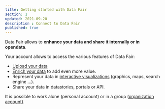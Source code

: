 ```yaml
---
title: Getting started with Data Fair
section: 1
updated: 2021-09-20
description : Connect to Data Fair
published: true
---
```


Data&nbsp;Fair allows to **enhance your data and share it internally or in opendata.**  

Your account allows to access the various features of Data&nbsp;Fair:

* [Upload your data](./user-guide-backoffice/datasets)
* [Enrich your data](./user-guide-backoffice/enrichment) to add even more value.
* Represent your data in [interactive visualizations](./user-guide-backoffice/reuses) (graphics, maps, search engine ...).
* Share your data in datastories, portals or API.

<p>
</p>

It is possible to work alone (personal account) or in a group ([organization account](./user-guide-backoffice/organisation)).
